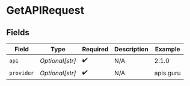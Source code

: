 # GetAPIRequest


## Fields

| Field              | Type               | Required           | Description        | Example            |
| ------------------ | ------------------ | ------------------ | ------------------ | ------------------ |
| `api`              | *Optional[str]*    | :heavy_check_mark: | N/A                | 2.1.0              |
| `provider`         | *Optional[str]*    | :heavy_check_mark: | N/A                | apis.guru          |
